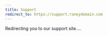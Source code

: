 ```yaml
---
title: Support
redirect_to: https://support.raneydomain.com
---
```


Redirecting you to our support site....
